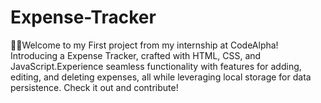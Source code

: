 # Expense-Tracker



🚀🥈Welcome to my First project from my internship at CodeAlpha! Introducing a  Expense Tracker, crafted with HTML, CSS, and JavaScript.Experience seamless functionality with features for adding, editing, and deleting expenses, all while leveraging local storage for data persistence. Check it out and contribute! 
